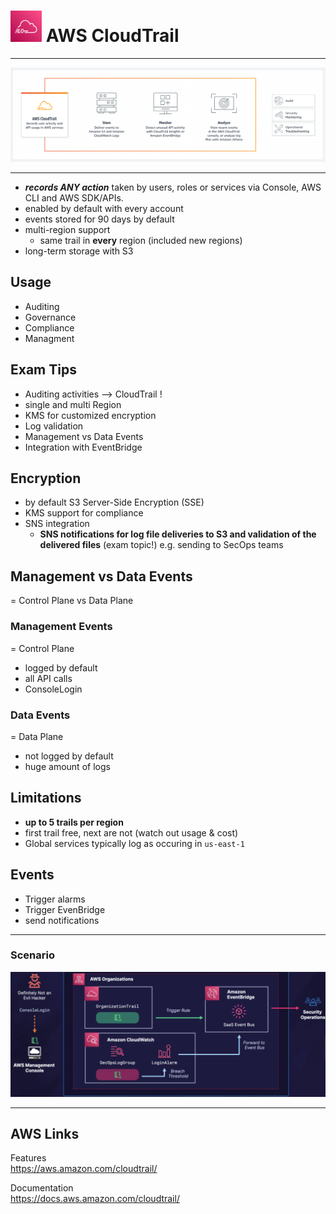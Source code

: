 # <img src="../../images/CloudTrailLogo.png" alt="CloudTrail" style="height: 50px; width:50px;"/>  AWS CloudTrail

---  

![CloudWatch Diagram](../../images/CloudTrailDiagram.png)

---  
- ***records ANY action*** taken by users, roles or services via Console, AWS CLI and AWS SDK/APIs.
- enabled by default with every account
- events stored for 90 days by default
- multi-region support
  - same trail in **every** region (included new regions) 
- long-term storage with S3

## Usage
- Auditing
- Governance
- Compliance
- Managment
  

## Exam Tips
- Auditing activities --> CloudTrail !
- single and multi Region
- KMS for customized encryption
- Log validation
- Management vs Data Events  
- Integration with EventBridge
  

## Encryption
- by default S3 Server-Side Encryption (SSE) 
- KMS support for compliance
- SNS integration
  - **SNS notifications for log file deliveries to S3 and validation of the delivered files** (exam topic!) e.g. sending to SecOps teams
  

## Management vs Data Events  
= Control Plane vs Data Plane

### Management Events 
= Control Plane  

- logged by default
- all API calls
- ConsoleLogin

### Data Events
= Data Plane  

- not logged by default
- huge amount of logs
  
## Limitations
- **up to 5 trails per region**
- first trail free, next are not (watch out usage & cost)
- Global services typically log as occuring in `us-east-1`

## Events
- Trigger alarms
- Trigger EvenBridge
- send notifications

---  

### Scenario  
![Scenario](../../images/CloudTrailScenario.png)

---  

## AWS Links

Features  
https://aws.amazon.com/cloudtrail/

Documentation  
https://docs.aws.amazon.com/cloudtrail/
